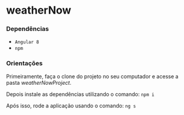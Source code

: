 # weatherNow

### Dependências
 - ```Angular 8```
 - ```npm```

### Orientações

Primeiramente, faça o clone do projeto no seu computador e acesse a pasta *weatherNowProject*.

Depois instale as dependências utilizando o comando:
```npm i```

Após isso, rode a aplicação usando o comando:
```ng s```

